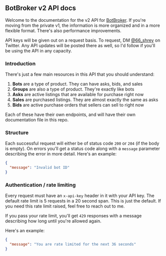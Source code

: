 ## BotBroker v2 API docs

Welcome to the documentation for the v2 API for [BotBroker](https://botbroker.io). If you're moving from the private v1, the information is more organized and in a more flexible format. There's also performance improvements.

API keys will be given out on a request basis. To request, DM [@66_shrey](https://twitter.com/66_shrey) on Twitter. Any API updates will be posted there as well, so I'd follow if you'll be using the API
in any capacity.

### Introduction

There's just a few main resources in this API that you should understand:

1. **Bots** are a type of product. They can have asks, bids, and sales
2. **Groups** are also a type of product. They're exactly like bots
3. **Asks** are active listings that are available for purchase right now
4. **Sales** are purchased listings. They are almost exactly the same as asks
5. **Bids** are active purchase orders that sellers can sell to right now

Each of these have their own endpoints, and will have their own documentation file in this repo.

### Structure

Each successful request will either be of status code `200` or `204` (if the body is empty). On errors you'll get a status code along with a 
`message` parameter describing the error in more detail. Here's an example:

```json
{
  "message": "Invalid bot ID"
}
```

### Authentication / rate limiting

Every request must have an `x-api-key` header in it with your API key. The default rate limit is 5 requests in a 20 second span.
This is just the default. If you need this rate limit raised, feel free to reach out to me.

If you pass your rate limit, you'll get `429` responses with a message describing how long until you're allowed again.

Here's an example:
```json
{
  "message": "You are rate limited for the next 36 seconds"
}
```


